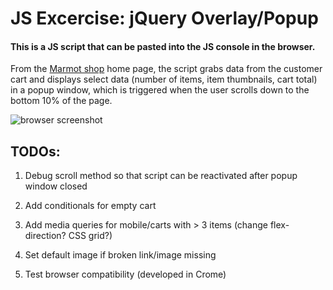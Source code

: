 # JS Excercise: jQuery Overlay/Popup

#### This is a JS script that can be pasted into the JS console in the browser.

From the [Marmot shop](https://www.marmot.com/) home page, the script grabs data from the customer cart and displays select data (number of items, item thumbnails, cart total) in a popup window, which is triggered when the user scrolls down to the bottom 10% of the page.

![browser screenshot](https://i.imgur.com/mKQrDCU.png)

## TODOs:

1. Debug scroll method so that script can be reactivated after popup window closed

2. Add conditionals for empty cart

3. Add media queries for mobile/carts with > 3 items (change flex-direction? CSS grid?)

4. Set default image if broken link/image missing

5. Test browser compatibility (developed in Crome)


